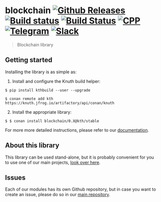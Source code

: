 <!-- <a target="_blank" href="http://semver.org">![Version][badge.version]</a> -->
<!-- <a target="_blank" href="https://cirrus-ci.com/github/k-nuth/blockchain">![Build Status][badge.Cirrus]</a> -->

# blockchain <a target="_blank" href="https://github.com/k-nuth/blockchain/releases">![Github Releases][badge.release]</a> <a target="_blank" href="https://travis-ci.org/k-nuth/blockchain">![Build status][badge.Travis]</a> <a target="_blank" href="https://ci.appveyor.com/projects/k-nuth/blockchain">![Build Status][badge.Appveyor]</a> <a href="#">![CPP][badge.cpp]</a> <a target="_blank" href="https://t.me/knuth_cash">![Telegram][badge.telegram]</a> <a target="_blank" href="https://k-nuth.slack.com/">![Slack][badge.slack]</a>

> Blockchain library

## Getting started

Installing the library is as simple as:

1. Install and configure the Knuth build helper:
```
$ pip install kthbuild --user --upgrade

$ conan remote add kth https://knuth.jfrog.io/artifactory/api/conan/knuth
```

2. Install the appropriate library:

```
$ $ conan install blockchain/0.X@kth/stable
```

For more more detailed instructions, please refer to our [documentation](https://kth.cash/docs/).

## About this library

This library can be used stand-alone, but it is probably convenient for you to use one of our main projects, [look over here](https://github.com/k-nuth/kth/).

## Issues

Each of our modules has its own Github repository, but in case you want to create an issue, please do so in our [main repository](https://github.com/k-nuth/kth/issues).

<!-- Links -->
[badge.Travis]: https://travis-ci.org/k-nuth/blockchain.svg?branch=master
[badge.Appveyor]: https://ci.appveyor.com/api/projects/status/github/k-nuth/blockchain?svg=true&branch=master
[badge.Cirrus]: https://api.cirrus-ci.com/github/k-nuth/blockchain.svg?branch=master
[badge.version]: https://badge.fury.io/gh/k-nuth%2Fblockchain.svg
[badge.release]: https://img.shields.io/github/release/k-nuth/blockchain.svg
[badge.cpp]: https://img.shields.io/badge/C++-20-blue.svg?style=flat&logo=c%2B%2B
[badge.telegram]: https://img.shields.io/badge/telegram-badge-blue.svg?logo=telegram
[badge.slack]: https://img.shields.io/badge/slack-badge-orange.svg?logo=slack

<!-- [badge.Gitter]: https://img.shields.io/badge/gitter-join%20chat-blue.svg -->

